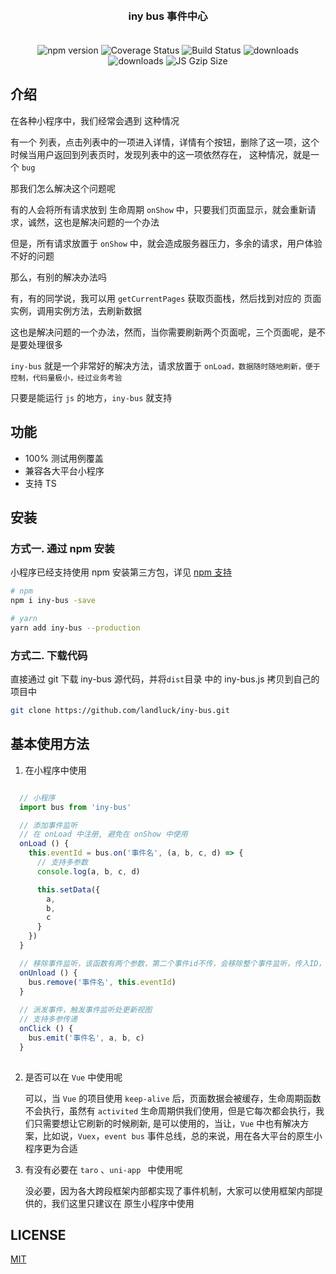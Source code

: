 
<h3 align="center" style="margin: 30px 0 35px;">iny bus 事件中心</h3>


<p align="center">
    <img src="https://img.shields.io/npm/v/iny-bus.svg?style=flat-square" alt="npm version" />
    <img src="https://codecov.io/gh/landluck/iny-bus/branch/master/graph/badge.svg" alt="Coverage Status" />
    <img src="https://travis-ci.org/landluck/iny-bus.svg?branch=master" alt="Build Status" />
    <img src="https://img.shields.io/npm/dt/iny-bus.svg?style=flat-square" alt="downloads" />
    <img src="https://img.shields.io/npm/dm/iny-bus.svg?style=flat-square" alt="downloads" />
    <img src="https://img.badgesize.io/https://unpkg.com/iny-bus/dist/iny-bus.js?compression=gzip&style=flat-square&label=JSgzip%20size" alt="JS Gzip Size" />
</p>

## 介绍

  在各种小程序中，我们经常会遇到 这种情况

  有一个 列表，点击列表中的一项进入详情，详情有个按钮，删除了这一项，这个时候当用户返回到列表页时，发现列表中的这一项依然存在，
  这种情况，就是一个 `bug`
  
  
  那我们怎么解决这个问题呢
  
  有的人会将所有请求放到 生命周期 `onShow` 中，只要我们页面显示，就会重新请求，诚然，这也是解决问题的一个办法

  但是，所有请求放置于 `onShow` 中，就会造成服务器压力，多余的请求，用户体验不好的问题

  那么，有别的解决办法吗

  有，有的同学说，我可以用 `getCurrentPages` 获取页面栈，然后找到对应的 页面实例，调用实例方法，去刷新数据

  这也是解决问题的一个办法，然而，当你需要刷新两个页面呢，三个页面呢，是不是要处理很多

  `iny-bus` 就是一个非常好的解决方法，请求放置于 `onLoad，数据随时随地刷新，便于控制，代码量极小，经过业务考验`

  只要是能运行 `js` 的地方，`iny-bus` 就支持


## 功能

* 100% 测试用例覆盖
* 兼容各大平台小程序
* 支持 TS

## 安装

### 方式一. 通过 npm 安装

小程序已经支持使用 npm 安装第三方包，详见 [npm 支持](https://developers.weixin.qq.com/miniprogram/dev/devtools/npm.html?search-key=npm)

```bash
# npm
npm i iny-bus -save

# yarn
yarn add iny-bus --production
```

### 方式二. 下载代码

直接通过 git 下载 iny-bus 源代码，并将`dist`目录 中的 iny-bus.js 拷贝到自己的项目中

```bash
git clone https://github.com/landluck/iny-bus.git
```

## 基本使用方法

1. 在小程序中使用

```javascript

  // 小程序
  import bus from 'iny-bus'

  // 添加事件监听
  // 在 onLoad 中注册, 避免在 onShow 中使用
  onLoad () {
    this.eventId = bus.on('事件名', (a, b, c, d) => {
      // 支持多参数
      console.log(a, b, c, d)

      this.setData({
        a,
        b,
        c
      }
    })
  }

  // 移除事件监听，该函数有两个参数，第二个事件id不传，会移除整个事件监听，传入ID，会移除该页面的事件监听，避免多余资源浪费, 在添加事件监听后，页面卸载(onUnload)时建议移除
  onUnload () {
    bus.remove('事件名', this.eventId)
  }
 
  // 派发事件，触发事件监听处更新视图
  // 支持多参传递
  onClick () {
    bus.emit('事件名', a, b, c)
  }
 
```

2. 是否可以在 `Vue` 中使用呢

    可以，当 `Vue` 的项目使用 `keep-alive` 后，页面数据会被缓存，生命周期函数不会执行，虽然有 `activited` 生命周期供我们使用，但是它每次都会执行，我们只需要想让它刷新的时候刷新, 是可以使用的，当让，`Vue` 中也有解决方案，比如说，`Vuex`，`event bus` 事件总线，总的来说，用在各大平台的原生小程序更为合适
    
3. 有没有必要在 `taro` 、`uni-app ` 中使用呢
   
    没必要，因为各大跨段框架内部都实现了事件机制，大家可以使用框架内部提供的，我们这里只建议在 原生小程序中使用

## LICENSE

[MIT](https://en.wikipedia.org/wiki/MIT_License)
